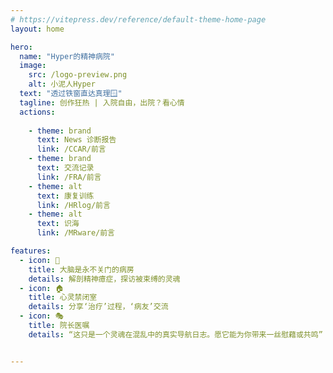 ```yaml
---
# https://vitepress.dev/reference/default-theme-home-page
layout: home

hero:
  name: "Hyper的精神病院"
  image:
    src: /logo-preview.png
    alt: 小泥人Hyper
  text: "透过铁窗直达真理🪟"
  tagline: 创作狂热 | 入院自由，出院？看心情
  actions:
    
    - theme: brand
      text: News 诊断报告
      link: /CCAR/前言
    - theme: brand
      text: 交流记录
      link: /FRA/前言
    - theme: alt
      text: 康复训练
      link: /HRlog/前言
    - theme: alt
      text: 识海
      link: /MRware/前言

features:
  - icon: 🧠
    title: 大脑是永不关门的病房
    details: 解剖精神癔症，探访被束缚的灵魂
  - icon: 🏠
    title: 心灵禁闭室
    details: 分享‘治疗’过程，‘病友’交流
  - icon: 🎭
    title: 院长医嘱
    details: “这只是一个灵魂在混乱中的真实导航日志。愿它能为你带来一丝慰藉或共鸣”


---
```


<style>
@keyframes float {
  0% {
    transform: translateY(0px);
  }
  50% {
    transform: translateY(-15px);
  }
  100% {
    transform: translateY(0px);
  }
}

.VPHomeHero .image {
  animation: float 5s ease-in-out infinite;
}
</style>



